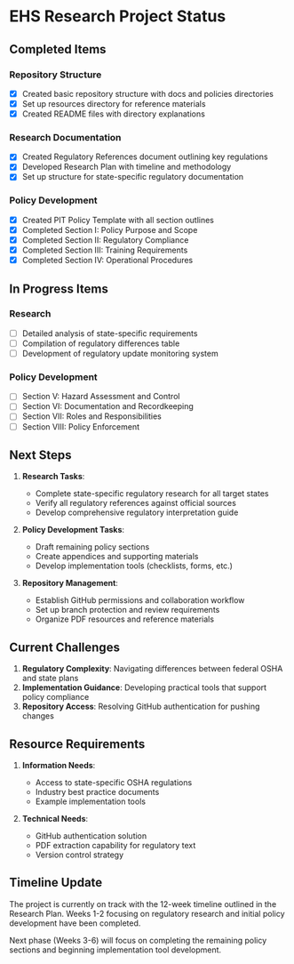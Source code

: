 # EHS Research Project Status

## Completed Items

### Repository Structure
- [x] Created basic repository structure with docs and policies directories
- [x] Set up resources directory for reference materials
- [x] Created README files with directory explanations

### Research Documentation
- [x] Created Regulatory References document outlining key regulations
- [x] Developed Research Plan with timeline and methodology
- [x] Set up structure for state-specific regulatory documentation

### Policy Development
- [x] Created PIT Policy Template with all section outlines
- [x] Completed Section I: Policy Purpose and Scope
- [x] Completed Section II: Regulatory Compliance
- [x] Completed Section III: Training Requirements
- [x] Completed Section IV: Operational Procedures

## In Progress Items

### Research
- [ ] Detailed analysis of state-specific requirements
- [ ] Compilation of regulatory differences table
- [ ] Development of regulatory update monitoring system

### Policy Development
- [ ] Section V: Hazard Assessment and Control
- [ ] Section VI: Documentation and Recordkeeping
- [ ] Section VII: Roles and Responsibilities
- [ ] Section VIII: Policy Enforcement

## Next Steps

1. **Research Tasks**:
   - Complete state-specific regulatory research for all target states
   - Verify all regulatory references against official sources
   - Develop comprehensive regulatory interpretation guide
   
2. **Policy Development Tasks**:
   - Draft remaining policy sections
   - Create appendices and supporting materials
   - Develop implementation tools (checklists, forms, etc.)
   
3. **Repository Management**:
   - Establish GitHub permissions and collaboration workflow
   - Set up branch protection and review requirements
   - Organize PDF resources and reference materials

## Current Challenges

1. **Regulatory Complexity**: Navigating differences between federal OSHA and state plans
2. **Implementation Guidance**: Developing practical tools that support policy compliance
3. **Repository Access**: Resolving GitHub authentication for pushing changes

## Resource Requirements

1. **Information Needs**:
   - Access to state-specific OSHA regulations
   - Industry best practice documents
   - Example implementation tools
   
2. **Technical Needs**:
   - GitHub authentication solution
   - PDF extraction capability for regulatory text
   - Version control strategy

## Timeline Update

The project is currently on track with the 12-week timeline outlined in the Research Plan. Weeks 1-2 focusing on regulatory research and initial policy development have been completed.

Next phase (Weeks 3-6) will focus on completing the remaining policy sections and beginning implementation tool development.